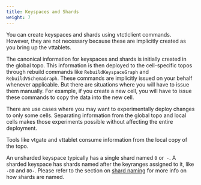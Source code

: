 ```yaml
---
title: Keyspaces and Shards
weight: 7
---
```


You can create keyspaces and shards using vtctlclient commands. However, they are not necessary because these are implicitly created as you bring up the vttablets.

The canonical information for keyspaces and shards is initially created in the global topo. This information is then deployed to the cell-specific topos through rebuild commands like `RebuildKeyspaceGraph` and `RebuildVSchemaGraph`. These commands are implicitly issued on your behalf whenever applicable. But there are situations where you will have to issue them manually. For example, if you create a new cell, you will have to issue these commands to copy the data into the new cell.

There are use cases where you may want to experimentally deploy changes to only some cells. Separating information from the global topo and local cells makes those experiments possible without affecting the entire deployment.

Tools like vtgate and vttablet consume information from the local copy of the topo.

An unsharded keyspace typically has a single shard named `0` or` -`. A sharded keyspace has shards named after the keyranges assigned to it, like `-80` and `80-`. Please refer to the section on [shard naming](../../../concepts/shard/#shard-naming) for more info on how shards are named.
